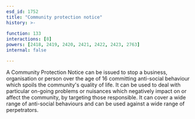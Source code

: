 ```yaml
---
esd_id: 1752
title: "Community protection notice"
history: >-
  
function: 133
interactions: [8]
powers: [2418, 2419, 2420, 2421, 2422, 2423, 2763]
internal: false

---
```


A Community Protection Notice can be issued to stop a business, organisation or person over the age of 16 committing anti-social behaviour which spoils the community's quality of life. It can be used to deal with particular on-going problems or nuisances which negatively impact on or affect the community, by targeting those responsible. It can cover a wide range of anti-social behaviours and can be used against a wide range of perpetrators.

